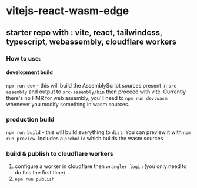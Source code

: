 # vitejs-react-wasm-edge
## starter repo with : vite, react, tailwindcss, typescript, webassembly, cloudflare workers




### How to use:

#### development build
`npm run dev` - this will build the AssemblyScript sources present in `src-assembly` and output to `src-assembly/bin` then proceed with vite. Currently there's no HMR for web assembly, you'll need to `npm run dev:wasm` whenever you modify something in wasm sources.

### production build
`npm run build` - this will build everything to `dist`. You can preview it with `npm run preview`. Includes a `prebuild` which builds the wasm sources

### build & publish to cloudflare workers
1. configure a worker in cloudflare then `wrangler login` (you only need to do this the first time)
2. `npm run publish`
